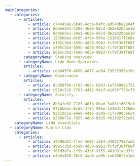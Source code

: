 ```yaml
---
mainCategories:
  - categories:
      - articles:
          - article: c748454e-6b4b-4cca-b4fc-ad540be2804f
          - article: 8dde65e1-420e-4686-88cd-d62e82bbae10
          - article: 8dde65e1-34e1-4686-88cd-d62e82bbae10
          - article: 1236bbbe-8c65-4f84-995e-1510d1ff260e
          - article: n195c3bd-459b-4d58-99b2-fcf9f38ff68f
          - article: a705c3bd-459b-4d58-99b2-fcf9f38ff68f
          - article: b695c3bd-459b-4d58-99b2-fcf9f38ff68f
        categoryName: Staking overview
      - categoryName: Lido Node Operators
        articles:
          - article: cdb04570-4696-4d77-ae64-23523350ef8c
      - categoryName: Governance
        articles:
          - article: 0cd0df68-1f83-485c-b943-1e756998c751
          - article: c520c528-7763-4411-9a1f-a1d5ff753c79
      - categoryName: Security
        articles:
          - article: 8b94fe02-7183-401b-8bad-3a88c16615c8
          - article: 9726bbbe-8c65-4f84-995e-1510d1ff260e
          - article: 92b1b55a-a4e0-4415-a3da-c177890566c4
          - article: a298b73a-7925-4db3-b835-f611d2f22e91
    categoryName: Lido essentials
  - categoryName: Run on Lido
    categories:
      - articles:
          - article: a9396d51-ffed-4e07-a364-d46927687adb
          - article: a995c3bd-459b-4d58-99b2-fcf9f38ff68f
          - article: f6fd3d7a-1f9b-43bf-9155-481d91acd3fc
          - article: e4b5e858-70c8-4ad6-ad9b-ceb900f2e1de
---
```

